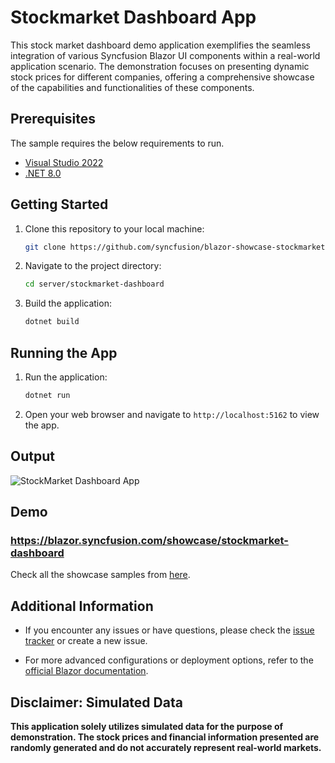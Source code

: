 # Stockmarket Dashboard App

This stock market dashboard demo application exemplifies the seamless integration of various Syncfusion Blazor UI components within a real-world application scenario. The demonstration focuses on presenting dynamic stock prices for different companies, offering a comprehensive showcase of the capabilities and functionalities of these components.

## Prerequisites

The sample requires the below requirements to run.

* [Visual Studio 2022](https://visualstudio.microsoft.com/vs/)
* [.NET 8.0](https://dotnet.microsoft.com/en-us/download/dotnet/8.0)

## Getting Started

1. Clone this repository to your local machine:

    ```bash
    git clone https://github.com/syncfusion/blazor-showcase-stockmarket-dashboard.git
    ```

2. Navigate to the project directory:

    ```bash
    cd server/stockmarket-dashboard
    ```

3. Build the application:

    ```bash
    dotnet build
    ```

## Running the App

1. Run the application:

    ```bash
    dotnet run
    ```

2. Open your web browser and navigate to `http://localhost:5162` to view the app.

## Output

![StockMarket Dashboard App](https://github.com/syncfusion/blazor-showcase-stockmarket-dashboard/assets/28931274/35b72fc2-353e-4356-b356-f9fc4852552c)

## Demo

### <a href="https://blazor.syncfusion.com/showcase/stockmarket-dashboard" target="_blank">https://blazor.syncfusion.com/showcase/stockmarket-dashboard</a>

Check all the showcase samples from <a href="https://blazor.syncfusion.com" target="_blank">here</a>.

## Additional Information

- If you encounter any issues or have questions, please check the [issue tracker](https://github.com/syncfusion/blazor-showcase-stockmarket-dashboard/issues) or create a new issue.

- For more advanced configurations or deployment options, refer to the [official Blazor documentation](https://docs.microsoft.com/en-us/aspnet/core/blazor).

## Disclaimer: Simulated Data

**This application solely utilizes simulated data for the purpose of demonstration. The stock prices and financial information presented are randomly generated and do not accurately represent real-world markets.**
